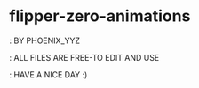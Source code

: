 # flipper-zero-animations

: BY PHOENIX_YYZ

: ALL FILES ARE FREE-TO EDIT AND USE

: HAVE A NICE DAY :)
